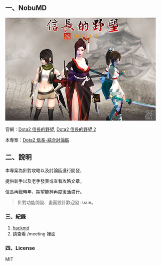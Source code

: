## 一、NobuMD
![Dota2 信長的野望](https://raw.githubusercontent.com/explooosion/NobuMD/master/nobumd-f/src/img/banner2.jpg)  
  
官網：[Dota2 信長的野望](https://nobu.gg/), [Dota2 信長的野望 2](https://nobu.gg/nobu/zhtw/list_hero)

本專案：[Dota2 信長-綜合討論區](https://devp-6a596.firebaseapp.com/)

## 二、說明  
本專案為針對攻略以及討論區進行開發，　　

提供新手以及老手發表或查看攻略文章，　　

信長再戰時年，期望能夠再度復活盛行。　　
  
> 針對功能開發、畫面設計歡迎發 issue。  

### 三、紀錄

1. [hackmd](https://hackmd.io/s/ryX8q_7v-)
2. 請查看 /meeting 裡面

### 四、License
MIT
